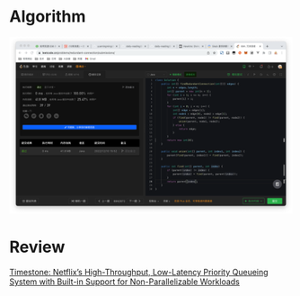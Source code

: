 # Algorithm

![yueqingming-12-10-lc](../../images/temp/yueqingming-12-10-lc.png)

# Review

[Timestone: Netflix’s High-Throughput, Low-Latency Priority Queueing System with Built-in Support for Non-Parallelizable Workloads](https://www.notion.so/qingming/Timestone-Netflix-s-High-Throughput-Low-Latency-Priority-Queueing-System-with-Built-in-Support-for-106f7bf4a8764fbd907b8f55d4898908)